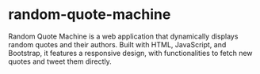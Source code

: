 # random-quote-machine
Random Quote Machine is a web application that dynamically displays random quotes and their authors. Built with HTML, JavaScript, and Bootstrap, it features a responsive design, with functionalities to fetch new quotes and tweet them directly.
